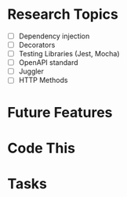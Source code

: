 # Research Topics
- [ ] Dependency injection
- [ ] Decorators 
- [ ] Testing Libraries (Jest, Mocha)
- [ ] OpenAPI standard
- [ ] Juggler
- [ ] HTTP Methods

# Future Features

# Code This


# Tasks
